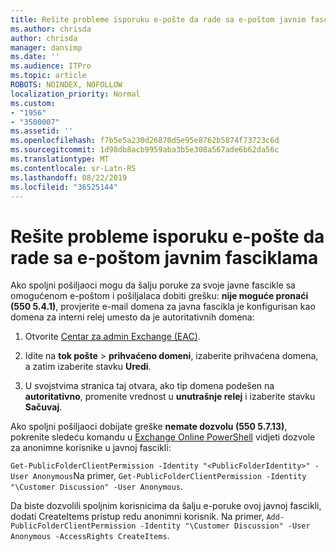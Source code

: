 ```yaml
---
title: Rešite probleme isporuku e-pošte da rade sa e-poštom javnim fasciklama
ms.author: chrisda
author: chrisda
manager: dansimp
ms.date: ''
ms.audience: ITPro
ms.topic: article
ROBOTS: NOINDEX, NOFOLLOW
localization_priority: Normal
ms.custom:
- "1956"
- "3500007"
ms.assetid: ''
ms.openlocfilehash: f7b5e5a230d26870d5e95e8762b5874f73723c6d
ms.sourcegitcommit: 1d98db8acb9959aba3b5e308a567ade6b62da56c
ms.translationtype: MT
ms.contentlocale: sr-Latn-RS
ms.lasthandoff: 08/22/2019
ms.locfileid: "36525144"
---
```

# <a name="fix-email-delivery-issues-to-mail-enabled-public-folders"></a>Rešite probleme isporuku e-pošte da rade sa e-poštom javnim fasciklama

Ako spoljni pošiljaoci mogu da šalju poruke za svoje javne fascikle sa omogućenom e-poštom i pošiljalaca dobiti grešku: **nije moguće pronaći (550 5.4.1)**, provjerite e-mail domena za javna fascikla je konfigurisan kao domena za interni relej umesto da je autoritativnih domena:

1. Otvorite [Centar za admin Exchange (EAC)](https://docs.microsoft.com/Exchange/exchange-admin-center).

2. Idite na **tok pošte** \> **prihvaćeno domeni**, izaberite prihvaćena domena, a zatim izaberite stavku **Uredi**.

3. U svojstvima stranica taj otvara, ako tip domena podešen na **autoritativno**, promenite vrednost u **unutrašnje relej** i izaberite stavku **Sačuvaj**.

Ako spoljni pošiljaoci dobijate greške **nemate dozvolu (550 5.7.13)**, pokrenite sledeću komandu u [Exchange Online PowerShell](https://docs.microsoft.com/powershell/exchange/exchange-online/connect-to-exchange-online-powershell/connect-to-exchange-online-powershell) vidjeti dozvole za anonimne korisnike u javnoj fascikli:

`Get-PublicFolderClientPermission -Identity "<PublicFolderIdentity>" -User Anonymous`Na primer, `Get-PublicFolderClientPermission -Identity "\Customer Discussion" -User Anonymous`.

Da biste dozvolili spoljnim korisnicima da šalju e-poruke ovoj javnoj fascikli, dodati CreateItems pristup redu anonimni korisnik. Na primer, `Add-PublicFolderClientPermission -Identity "\Customer Discussion" -User Anonymous -AccessRights CreateItems`.
